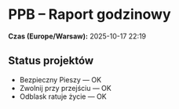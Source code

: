 # PPB – Raport godzinowy
**Czas (Europe/Warsaw):** 2025-10-17 22:19

## Status projektów
- Bezpieczny Pieszy — OK
- Zwolnij przy przejściu — OK
- Odblask ratuje życie — OK

